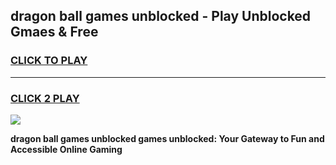 
## dragon ball games unblocked - Play Unblocked Gmaes & Free
<h3>
<a href="https://premium.freeplayer.one?title=dragon_ball_games_unblocked&ref=19F">CLICK TO PLAY</a></h3>
<hr>

<h3>
<a href="https://premium.freeplayer.one?title=dragon_ball_games_unblocked&ref=19F">CLICK 2 PLAY</a>
  
</h3>

<a href="https://premium.freeplayer.one?title=dragon_ball_games_unblocked&ref=19F/"><img src="https://clearcache.store/games.png"></a>


**dragon ball games unblocked games unblocked: Your Gateway to Fun and Accessible Online Gaming**
